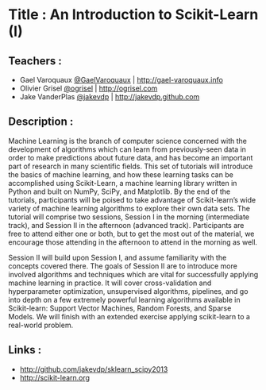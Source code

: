 Title : An Introduction to Scikit-Learn (I)
===========================================

Teachers : 
----------
- Gael Varoquaux [@GaelVaroquaux](https://twitter.com/GaelVaroquaux) | http://gael-varoquaux.info
- Olivier Grisel [@ogrisel](https://twitter.com/ogrisel) | http://ogrisel.com
- Jake VanderPlas [@jakevdp](https://twitter.com/jakevdp) | http://jakevdp.github.com

Description :
-------------
Machine Learning is the branch of computer science concerned with the development of algorithms which can learn from previously-seen data in order to make predictions about future data, and has become an important part of research in many scientific fields. This set of tutorials will introduce the basics of machine learning, and how these learning tasks can be accomplished using Scikit-Learn, a machine learning library written in Python and built on NumPy, SciPy, and Matplotlib. By the end of the tutorials, participants will be poised to take advantage of Scikit-learn’s wide variety of machine learning algorithms to explore their own data sets. The tutorial will comprise two sessions, Session I in the morning (intermediate track), and Session II in the afternoon (advanced track). Participants are free to attend either one or both, but to get the most out of the material, we encourage those attending in the afternoon to attend in the morning as well.

Session II will build upon Session I, and assume familiarity with the concepts covered there. The goals of Session II are to introduce more involved algorithms and techniques which are vital for successfully applying machine learning in practice. It will cover cross-validation and hyperparameter optimization, unsupervised algorithms, pipelines, and go into depth on a few extremely powerful learning algorithms available in Scikit-learn: Support Vector Machines, Random Forests, and Sparse Models. We will finish with an extended exercise applying scikit-learn to a real-world problem.


Links :
-------
- http://github.com/jakevdp/sklearn_scipy2013
- http://scikit-learn.org
